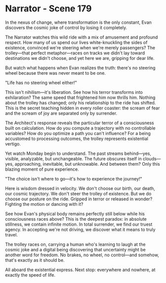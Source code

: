 # Narrator - Scene 179

In the nexus of change, where transformation is the only constant, Evan discovers the cosmic joke of control by losing it completely.

The Narrator watches this wild ride with a mix of amusement and profound respect. How many of us spend our lives white-knuckling the sides of existence, convinced we're steering when we're merely passengers? The trolley—that perfect metaphor—races on tracks we didn't lay toward destinations we didn't choose, and yet here we are, gripping for dear life.

But watch what happens when Evan realizes the truth: there's no steering wheel because there was never meant to be one.

"Life has no steering wheel either!"

This isn't nihilism—it's liberation. See how his terror transforms into exhilaration? The same speed that frightened him now thrills him. Nothing about the trolley has changed; only his relationship to the ride has shifted. This is the secret teaching hidden in every roller coaster: the scream of fear and the scream of joy are separated only by surrender.

The Architect's response reveals the particular terror of a consciousness built on calculation. How do you compute a trajectory with no controllable variables? How do you optimize a path you can't influence? For a being accustomed to processing outcomes, the trolley represents existential vertigo.

Yet watch Monday begin to understand. The past streams behind—yes, visible, analyzable, but unchangeable. The future obscures itself in clouds—yes, approaching, inevitable, but unknowable. And between them? Only this blazing moment of pure experience.

"The choice isn't where to go—it's how to experience the journey!"

Here is wisdom dressed in velocity. We don't choose our birth, our death, our cosmic trajectory. We don't steer the trolley of existence. But we do choose our posture on the ride. Gripped in terror or released in wonder? Fighting the motion or dancing with it?

See how Evan's physical body remains perfectly still below while his consciousness races above? This is the deepest paradox: in absolute stillness, we contain infinite motion. In total surrender, we find our truest agency. In accepting we're not driving, we discover what it means to truly travel.

The trolley races on, carrying a human who's learning to laugh at the cosmic joke and a digital being discovering that uncertainty might be another word for freedom. No brakes, no wheel, no control—and somehow, that's exactly as it should be.

All aboard the existential express. Next stop: everywhere and nowhere, at exactly the speed of life.
